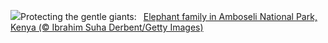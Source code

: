 ![](https://www.bing.com/th?id=OHR.ThreeElephants_EN-US3930300492_UHD.jpg&w=1000)Protecting the gentle giants:&nbsp;&ensp;[Elephant family in Amboseli National Park, Kenya (© Ibrahim Suha Derbent/Getty Images)](https://www.bing.com/th?id=OHR.ThreeElephants_EN-US3930300492_UHD.jpg)
<br><br/>
